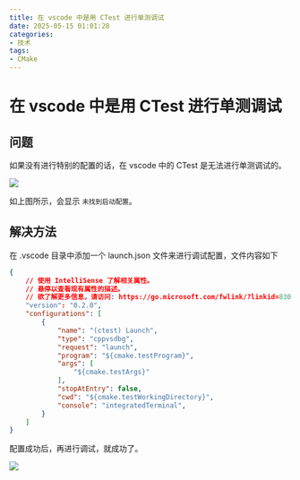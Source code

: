 ```yaml
---
title: 在 vscode 中是用 CTest 进行单测调试
date: 2025-05-15 01:01:28
categories:
- 技术
tags:
- CMake
---
```


# 在 vscode 中是用 CTest 进行单测调试

## 问题

如果没有进行特别的配置的话，在 vscode 中的 CTest 是无法进行单测调试的。

![](image1.png)

如上图所示，会显示 `未找到启动配置`。

## 解决方法

在 .vscode 目录中添加一个 launch.json 文件来进行调试配置，文件内容如下

```json
{
    // 使用 IntelliSense 了解相关属性。 
    // 悬停以查看现有属性的描述。
    // 欲了解更多信息，请访问: https://go.microsoft.com/fwlink/?linkid=830387
    "version": "0.2.0",
    "configurations": [
        {
            "name": "(ctest) Launch",
            "type": "cppvsdbg",
            "request": "launch",
            "program": "${cmake.testProgram}",
            "args": [
                "${cmake.testArgs}"
            ],
            "stopAtEntry": false,
            "cwd": "${cmake.testWorkingDirectory}",
            "console": "integratedTerminal",
        }
    ]
}
```

配置成功后，再进行调试，就成功了。

![](image2.png)